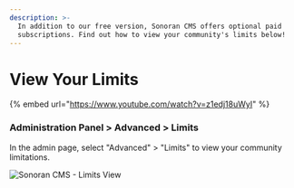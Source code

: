 ```yaml
---
description: >-
  In addition to our free version, Sonoran CMS offers optional paid
  subscriptions. Find out how to view your community's limits below!
---
```


# View Your Limits

{% embed url="https://www.youtube.com/watch?v=z1edj18uWyI" %}

### Administration Panel > Advanced > Limits

In the admin page, select "Advanced" > "Limits" to view your community limitations.

![Sonoran CMS - Limits View](https://i.imgur.com/epxB8oK.png)
